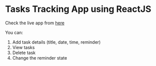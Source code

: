 # Tasks Tracking App using ReactJS

Check the live app from [here](https://annsaid.github.io/tasks-reactjs-app/)

You can:
1. Add task details (title, date, time, reminder)
2. View tasks
3. Delete task
4. Change the reminder state
